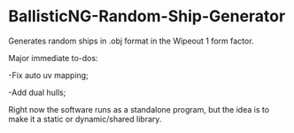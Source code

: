 # BallisticNG-Random-Ship-Generator

Generates random ships in .obj format in the Wipeout 1 form factor.

Major immediate to-dos:

-Fix auto uv mapping;

-Add dual hulls;


Right now the software runs as a standalone program, but the idea is to make it a static or dynamic/shared library.
